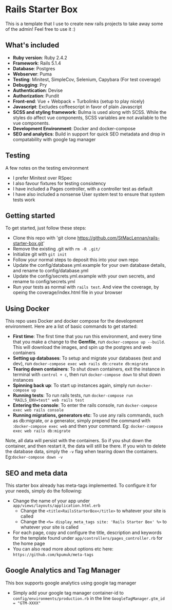 # Rails Starter Box

This is a template that I use to create new rails projects to take away some of the admin! Feel free to use it :)

## What's included
- **Ruby version**: Ruby 2.4.2
- **Framework**: Rails 5.1.4
- **Database**: Postgres
- **Webserver**: Puma
- **Testing**: Minitest, SimpleCov, Selenium, Capybara (For test coverage)
- **Debugging**: Pry
- **Authentication**: Devise
- **Authorization**: Pundit
- **Front-end**: Vue + Webpack + Turbolinks (setup to play nicely)
- **Javascript**: Excludes coffeescript in favor of plain Javascript
- **SCSS and styling framework**: Bulma is used along with SCSS. While the styles do affect vue components, SCSS variables are not available to the vue components.
- **Development Environment**: Docker and docker-compose
- **SEO and analytics**: Build in support for quick SEO metadata and drop in compatability with google tag manager

## Testing
A few notes on the testing environment
- I prefer Minitest over RSpec
- I also favour fixtures for testing consistency
- I have included a Pages controller, with a controller test as default
- I have also included a nonsense User system test to ensure that system tests work

## Getting started
To get started, just follow these steps:
- Clone this repo with 'git clone https://github.com/StMacLennan/rails-starter-box.git'
- Remove the existing .git with `rm -R .git/`
- Initialize git with `git init`
- Follow your normal steps to deposit this into your own repo
- Update the config/database.yml.example for your own database details, and rename to config/database.yml
- Update the config/secrets.yml.example with your own secrets, and rename to config/secrets.yml
- Run your tests as normal with `rails test`. And view the coverage, by opeing the coverage/index.html file in your browser

## Using Docker
This repo uses Docker and docker compose for the development environment. Here are a list of basic commands to get started:
- **First time**: The first time that you run this environment, and every time that you make a change to the **Gemfile**, run `docker-compose up --build`. This will download the images, and spin up the postgres and web containers
- **Setting up databases**: To setup and migrate your databases (test and dev), run `docker-compose exec web rails db:create db:migrate`
- **Tearing down containers**: To shut down containers, exit the instance in terminal with `control + c`, then run `docker-compose down` to shut down instances
- **Spinning back up**: To start up instances again, simply run `docker-compose up`
- **Running tests**: To run rails tests, run `docker-compose run "RAILS_ENV=test" web rails test`
- **Entering the console**: To enter the rails console, run `docker-compose exec web rails console`
- **Running migrations, generators etc**: To use any rails commands, such as db:migrate, or a generator, simply prepend the command with :`docker-compose exec web` and then your command. Eg: `docker-compose exec web rails db:migrate`

Note, all data will persist with the containers. So if you shut down the container, and then restart it, the data will still be there. If you wish to delete the database data, simply the `-v` flag when tearing down the containers. Eg:`docker-compose down -v`

## SEO and meta data
This starter box already has meta-tags implemented. To configure it for your needs, simply do the following:
- Change the name of your app under `app/views/layouts/application.html.erb`
  - Change the `<title>RailsStarterBox</title>` to whatever your site is called
  - Change the `<%= display_meta_tags site: 'Rails Starter Box' %>` to whatever your site is called
- For each page, copy and configure the title, description and keywords for the template found under `app/controllers/pages_controller.rb` for the home page
- You can also read more about options etc here: `https://github.com/kpumuk/meta-tags`

## Google Analytics and Tag Manager
This box supports google analytics using google tag manager
- Simply add your google tag manager container-id to `config/environments/production.rb` in the line `GoogleTagManager.gtm_id = "GTM-XXXX"`


